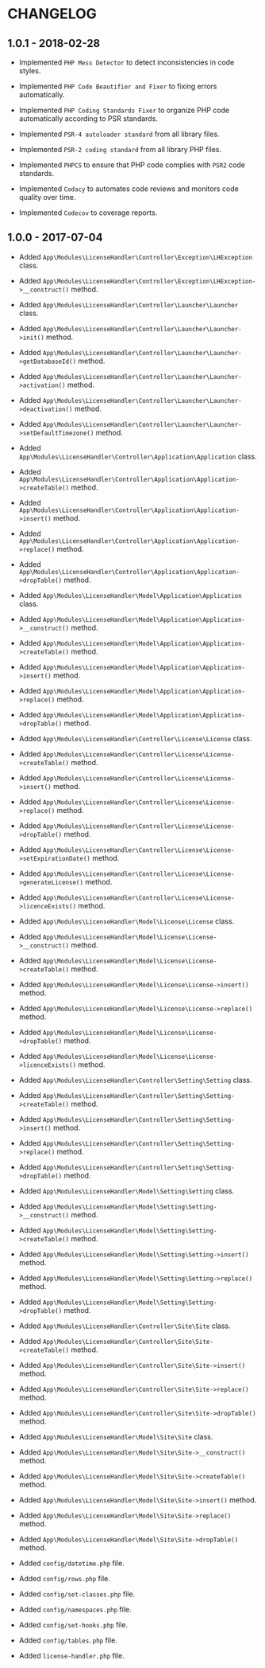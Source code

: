 # CHANGELOG

## 1.0.1 - 2018-02-28

* Implemented `PHP Mess Detector` to detect inconsistencies in code styles.

* Implemented `PHP Code Beautifier and Fixer` to fixing errors automatically.

* Implemented `PHP Coding Standards Fixer` to organize PHP code automatically according to PSR standards.

* Implemented `PSR-4 autoloader standard` from all library files.

* Implemented `PSR-2 coding standard` from all library PHP files.

* Implemented `PHPCS` to ensure that PHP code complies with `PSR2` code standards.

* Implemented `Codacy` to automates code reviews and monitors code quality over time.

* Implemented `Codecov` to coverage reports.

## 1.0.0 - 2017-07-04

* Added `App\Modules\LicenseHandler\Controller\Exception\LHException` class.
* Added `App\Modules\LicenseHandler\Controller\Exception\LHException->__construct()` method.

* Added `App\Modules\LicenseHandler\Controller\Launcher\Launcher` class.
* Added `App\Modules\LicenseHandler\Controller\Launcher\Launcher->init()` method.
* Added `App\Modules\LicenseHandler\Controller\Launcher\Launcher->getDatabaseId()` method.
* Added `App\Modules\LicenseHandler\Controller\Launcher\Launcher->activation()` method.
* Added `App\Modules\LicenseHandler\Controller\Launcher\Launcher->deactivation()` method.
* Added `App\Modules\LicenseHandler\Controller\Launcher\Launcher->setDefaultTimezone()` method.

* Added `App\Modules\LicenseHandler\Controller\Application\Application` class.
* Added `App\Modules\LicenseHandler\Controller\Application\Application->createTable()` method.
* Added `App\Modules\LicenseHandler\Controller\Application\Application->insert()` method.
* Added `App\Modules\LicenseHandler\Controller\Application\Application->replace()` method.
* Added `App\Modules\LicenseHandler\Controller\Application\Application->dropTable()` method.

* Added `App\Modules\LicenseHandler\Model\Application\Application` class.
* Added `App\Modules\LicenseHandler\Model\Application\Application->__construct()` method.
* Added `App\Modules\LicenseHandler\Model\Application\Application->createTable()` method.
* Added `App\Modules\LicenseHandler\Model\Application\Application->insert()` method.
* Added `App\Modules\LicenseHandler\Model\Application\Application->replace()` method.
* Added `App\Modules\LicenseHandler\Model\Application\Application->dropTable()` method.

* Added `App\Modules\LicenseHandler\Controller\License\License` class.
* Added `App\Modules\LicenseHandler\Controller\License\License->createTable()` method.
* Added `App\Modules\LicenseHandler\Controller\License\License->insert()` method.
* Added `App\Modules\LicenseHandler\Controller\License\License->replace()` method.
* Added `App\Modules\LicenseHandler\Controller\License\License->dropTable()` method.
* Added `App\Modules\LicenseHandler\Controller\License\License->setExpirationDate()` method.
* Added `App\Modules\LicenseHandler\Controller\License\License->generateLicense()` method.
* Added `App\Modules\LicenseHandler\Controller\License\License->licenceExists()` method.

* Added `App\Modules\LicenseHandler\Model\License\License` class.
* Added `App\Modules\LicenseHandler\Model\License\License->__construct()` method.
* Added `App\Modules\LicenseHandler\Model\License\License->createTable()` method.
* Added `App\Modules\LicenseHandler\Model\License\License->insert()` method.
* Added `App\Modules\LicenseHandler\Model\License\License->replace()` method.
* Added `App\Modules\LicenseHandler\Model\License\License->dropTable()` method.
* Added `App\Modules\LicenseHandler\Model\License\License->licenceExists()` method.

* Added `App\Modules\LicenseHandler\Controller\Setting\Setting` class.
* Added `App\Modules\LicenseHandler\Controller\Setting\Setting->createTable()` method.
* Added `App\Modules\LicenseHandler\Controller\Setting\Setting->insert()` method.
* Added `App\Modules\LicenseHandler\Controller\Setting\Setting->replace()` method.
* Added `App\Modules\LicenseHandler\Controller\Setting\Setting->dropTable()` method.

* Added `App\Modules\LicenseHandler\Model\Setting\Setting` class.
* Added `App\Modules\LicenseHandler\Model\Setting\Setting->__construct()` method.
* Added `App\Modules\LicenseHandler\Model\Setting\Setting->createTable()` method.
* Added `App\Modules\LicenseHandler\Model\Setting\Setting->insert()` method.
* Added `App\Modules\LicenseHandler\Model\Setting\Setting->replace()` method.
* Added `App\Modules\LicenseHandler\Model\Setting\Setting->dropTable()` method.

* Added `App\Modules\LicenseHandler\Controller\Site\Site` class.
* Added `App\Modules\LicenseHandler\Controller\Site\Site->createTable()` method.
* Added `App\Modules\LicenseHandler\Controller\Site\Site->insert()` method.
* Added `App\Modules\LicenseHandler\Controller\Site\Site->replace()` method.
* Added `App\Modules\LicenseHandler\Controller\Site\Site->dropTable()` method.

* Added `App\Modules\LicenseHandler\Model\Site\Site` class.
* Added `App\Modules\LicenseHandler\Model\Site\Site->__construct()` method.
* Added `App\Modules\LicenseHandler\Model\Site\Site->createTable()` method.
* Added `App\Modules\LicenseHandler\Model\Site\Site->insert()` method.
* Added `App\Modules\LicenseHandler\Model\Site\Site->replace()` method.
* Added `App\Modules\LicenseHandler\Model\Site\Site->dropTable()` method.

* Added `config/datetime.php` file.
* Added `config/rows.php` file.
* Added `config/set-classes.php` file.
* Added `config/namespaces.php` file.
* Added `config/set-hooks.php` file.
* Added `config/tables.php` file.

* Added `license-handler.php` file.
